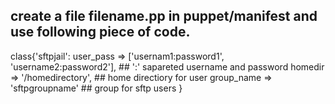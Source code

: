 ## create a file filename.pp in puppet/manifest and use following piece of code.

class{'sftpjail':
               user_pass => ['usernam1:password1', 'username2:password2'], ## ':' sapareted username and password
               homedir => '/homedirectory',                                ## home directiory for user
               group_name => 'sftpgroupname'                               ##  group for sftp users
}

